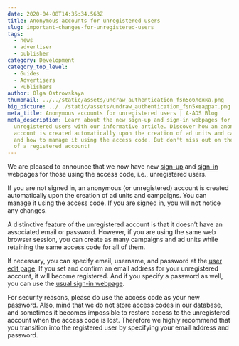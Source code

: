 ```yaml
---
date: 2020-04-08T14:35:34.563Z
title: Anonymous accounts for unregistered users
slug: important-changes-for-unregistered-users
tags:
  - news
  - advertiser
  - publisher
category: Development
category_top_level:
  - Guides
  - Advertisers
  - Publishers
author: Olga Ostrovskaya
thumbnail: ../../static/assets/undraw_authentication_fsn5обложка.png
big_picture: ../../static/assets/undraw_authentication_fsn5квадрат.png
meta_title: Anonymous accounts for unregistered users | A-ADS Blog
meta_description: Learn about the new sign-up and sign-in webpages for
  unregistered users with our informative article. Discover how an anonymous
  account is created automatically upon the creation of ad units and campaigns,
  and how to manage it using the access code. But don't miss out on the benefits
  of a registered account!
---
```

We are pleased to announce that we now have new [sign-up](https://a-ads.com/user/sign_up#!access-code) and [sign-in](https://a-ads.com/user/sign_in#!access-code) webpages for those using the access code, i.e., unregistered users.

If you are not signed in, an anonymous (or unregistered) account is created automatically upon the creation of ad units and campaigns. You can manage it using the access code. If you are signed in, you will not notice any changes.

A distinctive feature of the unregistered account is that it doesn’t have an associated email or password. However, if you are using the same web browser session, you can create as many campaigns and ad units while retaining the same access code for all of them.

If necessary, you can specify email, username, and password at the [user edit page](https://a-ads.com/user/edit). If you set and confirm an email address for your unregistered account, it will become registered. And if you specify a password as well, you can use the [usual sign-in webpage](https://a-ads.com/user/sign_in#!login).

For security reasons, please do use the access code as your new password. Also, mind that we do not store access codes in our database, and sometimes it becomes impossible to restore access to the unregistered account when the access code is lost. Therefore we highly recommend that you transition into the registered user by specifying your email address and password.
